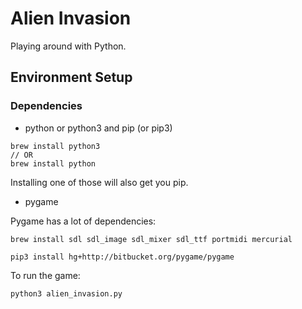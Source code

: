 # Alien Invasion

Playing around with Python.

## Environment Setup

### Dependencies

* python or python3 and pip (or pip3)

```
brew install python3
// OR
brew install python
```

Installing one of those will also get you pip.

* pygame

Pygame has a lot of dependencies:

```
brew install sdl sdl_image sdl_mixer sdl_ttf portmidi mercurial
```

```
pip3 install hg+http://bitbucket.org/pygame/pygame
```

To run the game:

```
python3 alien_invasion.py
```